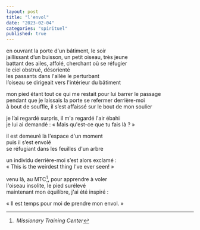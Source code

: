 ```yaml
---
layout: post
title: "l'envol"
date: "2023-02-04"
categories: "spirituel"
published: true
---
```


en ouvrant la porte d'un bâtiment, le soir  
jaillissant d’un buisson, un petit oiseau, très jeune  
battant des ailes, affolé, cherchant où se réfugier  
le ciel obstrué, désorienté  
les passants dans l'allée le perturbant  
l’oiseau se dirigeait vers l'intérieur du bâtiment  

mon pied étant tout ce qui me restait pour lui barrer le passage  
pendant que je laissais la porte se refermer derrière-moi  
à bout de souffle, il s’est affaissé sur le bout de mon soulier  

je l’ai regardé surpris, il m'a regardé l'air ébahi  
je lui ai demandé : « Mais qu'est-ce que tu fais là ? »  

il est demeuré là l'espace d'un moment  
puis il s’est envolé  
se réfugiant dans les feuilles d'un arbre  

un individu derrière-moi s’est alors exclamé :  
« This is the weirdest thing I’ve ever seen! »  

venu là, au MTC[^1], pour apprendre à voler  
l'oiseau insolite, le pied surélevé  
maintenant mon équilibre, j'ai été inspiré :  

« Il est temps pour moi de prendre mon envol. »  

[^1]: *Missionary Training Center*
